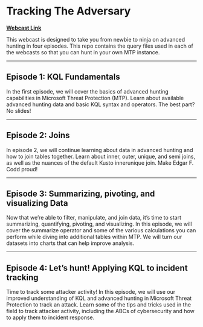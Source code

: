 # Tracking The Adversary

**[Webcast Link](https://techcommunity.microsoft.com/t5/microsoft-threat-protection/webinar-series-unleash-the-hunter-in-you/ba-p/1509232)**

This webcast is designed to take you from newbie to ninja on advanced hunting in four episodes. This repo contains the query files used in each of the webcasts so that you can hunt in your own MTP instance.

---

## Episode 1: KQL Fundamentals

In the first episode, we will cover the basics of advanced hunting capabilities in Microsoft Threat Protection (MTP). Learn about available advanced hunting data and basic KQL syntax and operators. The best part?  No slides!

---

## Episode 2: Joins

In episode 2, we will continue learning about data in advanced hunting and how to join tables together. Learn about inner, outer, unique, and semi joins, as well as the nuances of the default Kusto innerunique join. Make Edgar F. Codd proud!

---

## Episode 3: Summarizing, pivoting, and visualizing Data

Now that we’re able to filter, manipulate, and join data, it’s time to start summarizing, quantifying, pivoting, and visualizing. In this episode, we will cover the summarize operator and some of the various calculations you can perform while diving into additional tables within MTP. We will turn our datasets into charts that can help improve analysis.

---

## Episode 4: Let’s hunt! Applying KQL to incident tracking

Time to track some attacker activity! In this episode, we will use our improved understanding of KQL and advanced hunting in Microsoft Threat Protection to track an attack. Learn some of the tips and tricks used in the field to track attacker activity, including the ABCs of cybersecurity and how to apply them to incident response.
